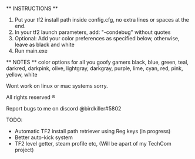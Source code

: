 ** INSTRUCTIONS **
1. Put your tf2 install path inside config.cfg, no extra lines or spaces at the end.
2. In your tf2 launch parameters, add: "-condebug" without quotes
3. Optional: Add your color preferences as specified below, otherwise, leave as black and white
4. Run main.exe

** NOTES ** 
color options for all you goofy gamers
black, blue, green, teal, darkred, darkpink, olive, lightgray, darkgray, purple, lime, cyan, red, pink, yellow, white

Wont work on linux or mac systems sorry.

All rights reserved ®

Report bugs to me on discord @birdkiller#5802

TODO:
- Automatic TF2 install path retriever using Reg keys (in progress)
- Better auto-kick system
- TF2 level getter, steam profile etc, (Will be apart of my TechCom project)
